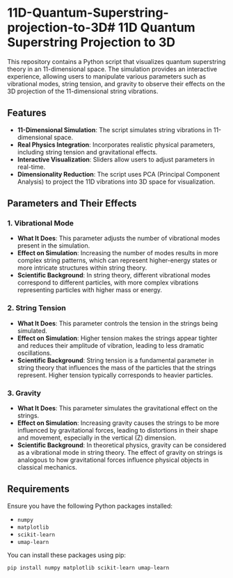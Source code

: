 # 11D-Quantum-Superstring-projection-to-3D# 11D Quantum Superstring Projection to 3D

This repository contains a Python script that visualizes quantum superstring theory in an 11-dimensional space. The simulation provides an interactive experience, allowing users to manipulate various parameters such as vibrational modes, string tension, and gravity to observe their effects on the 3D projection of the 11-dimensional string vibrations.

## Features

- **11-Dimensional Simulation**: The script simulates string vibrations in 11-dimensional space.
- **Real Physics Integration**: Incorporates realistic physical parameters, including string tension and gravitational effects.
- **Interactive Visualization**: Sliders allow users to adjust parameters in real-time.
- **Dimensionality Reduction**: The script uses PCA (Principal Component Analysis) to project the 11D vibrations into 3D space for visualization.

## Parameters and Their Effects

### 1. Vibrational Mode
- **What It Does**: This parameter adjusts the number of vibrational modes present in the simulation.
- **Effect on Simulation**: Increasing the number of modes results in more complex string patterns, which can represent higher-energy states or more intricate structures within string theory.
- **Scientific Background**: In string theory, different vibrational modes correspond to different particles, with more complex vibrations representing particles with higher mass or energy.

### 2. String Tension
- **What It Does**: This parameter controls the tension in the strings being simulated.
- **Effect on Simulation**: Higher tension makes the strings appear tighter and reduces their amplitude of vibration, leading to less dramatic oscillations.
- **Scientific Background**: String tension is a fundamental parameter in string theory that influences the mass of the particles that the strings represent. Higher tension typically corresponds to heavier particles.

### 3. Gravity
- **What It Does**: This parameter simulates the gravitational effect on the strings.
- **Effect on Simulation**: Increasing gravity causes the strings to be more influenced by gravitational forces, leading to distortions in their shape and movement, especially in the vertical (Z) dimension.
- **Scientific Background**: In theoretical physics, gravity can be considered as a vibrational mode in string theory. The effect of gravity on strings is analogous to how gravitational forces influence physical objects in classical mechanics.

## Requirements

Ensure you have the following Python packages installed:

- `numpy`
- `matplotlib`
- `scikit-learn`
- `umap-learn`

You can install these packages using pip:

```bash
pip install numpy matplotlib scikit-learn umap-learn
